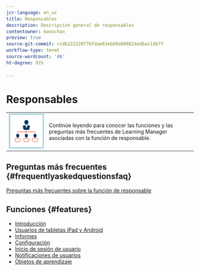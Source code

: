 ```yaml
---
jcr-language: en_us
title: Responsables
description: Descripción general de responsables
contentowner: manochan
preview: true
source-git-commit: ccdb222228f76fdae63ebb0a808824ad6ac1db7f
workflow-type: tm+mt
source-wordcount: '46'
ht-degree: 91%

---
```




# Responsables

<table> 
 <tbody>
  <tr> 
   <td><img src="assets/manager2.png"></td> 
   <td><p>Continúe leyendo para conocer las funciones y las preguntas más frecuentes de Learning Manager asociadas con la función de responsable. </p></td> 
  </tr> 
 </tbody>
</table>

## Preguntas más frecuentes {#frequentlyaskedquestionsfaq}

[Preguntas más frecuentes sobre la función de responsable](managers/frequently-asked-questions-for-managers.md)

## Funciones {#features}

* [Introducción](managers/feature-summary/learning-objects.md#main-pars_header)
* [Usuarios de tabletas iPad y Android](managers/feature-summary/ipad-android-tablet-users.md)
* [Informes](managers/feature-summary/reports.md)
* [Configuración](managers/feature-summary/settings.md)
* [Inicio de sesión de usuario](managers/feature-summary/user-login.md)
* [Notificaciones de usuarios](managers/feature-summary/user-notifications.md) [](managers/feature-summary/settings.md)
* [Objetos de aprendizaje](managers/feature-summary/learning-objects.md)

